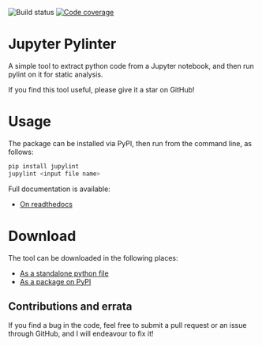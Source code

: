 ![Build status](https://github.com/EdmundGoodman/Jupyter_Pylinter/actions/workflows/python-app.yml/badge.svg)
[![Code coverage](https://codecov.io/gh/EdmundGoodman/Jupyter_Pylinter/branch/main/graph/badge.svg?token=5XL3ZX71OJ)](https://codecov.io/gh/EdmundGoodman/Jupyter_Pylinter)

# Jupyter Pylinter

A simple tool to extract python code from a Jupyter notebook, and then run
pylint on it for static analysis.

If you find this tool useful, please give it a star on GitHub!

# Usage

The package can be installed via PyPI, then run from the command line, as
follows:

```bash
pip install jupylint
jupylint <input file name>
```

Full documentation is available:

- [On readthedocs](https://jupylint.readthedocs.io/en/latest/)

# Download

The tool can be downloaded in the following places:

- [As a standalone python file](https://raw.githubusercontent.com/EdmundGoodman/Jupyter_Pylinter/main/jupylint/jupylint.py)
- [As a package on PyPI](https://pypi.org/project/jupylint/)

## Contributions and errata

If you find a bug in the code, feel free to submit a pull request or an issue
through GitHub, and I will endeavour to fix it!

